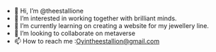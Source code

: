 - 👋 Hi, I’m @theestallione
- 👀 I’m interested in working together with brilliant minds.
- 🌱 I’m currently learning on creating a website for my jewellery line.
- 💞️ I’m looking to collaborate on metaverse
- 📫 How to reach me :Oyintheestallion@gmail.com

<!---
theestallione/theestallione is a ✨ special ✨ repository because its `README.md` (this file) appears on your GitHub profile.
You can click the Preview link to take a look at your changes.
--->
